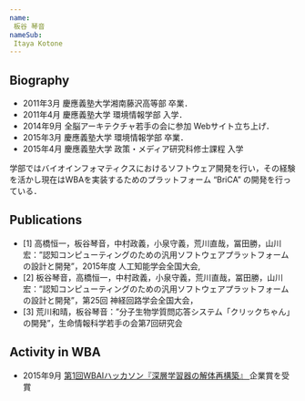 ```yaml
---
name:
 板谷 琴音
nameSub:
 Itaya Kotone
---
```


## Biography
- 2011年3月 慶應義塾大学湘南藤沢高等部 卒業．
- 2011年4月 慶應義塾大学 環境情報学部 入学．
- 2014年9月 全脳アーキテクチャ若手の会に参加 Webサイト立ち上げ．
- 2015年3月 慶應義塾大学 環境情報学部 卒業．
- 2015年4月 慶應義塾大学 政策・メディア研究科修士課程 入学

学部ではバイオインフォマティクスにおけるソフトウェア開発を行い，その経験を活かし現在はWBAを実装するためのプラットフォーム “BriCA” の開発を行っている．

## Publications
- [1] 高橋恒一，板谷琴音，中村政義，小泉守義，荒川直哉，冨田勝，山川宏：”認知コンピューティングのための汎用ソフトウェアプラットフォームの設計と開発”，2015年度 人工知能学会全国大会,
- [2] 板谷琴音，高橋恒一，中村政義，小泉守義，荒川直哉，冨田勝，山川宏：”認知コンピューティングのための汎用ソフトウェアプラットフォームの設計と開発”，第25回 神経回路学会全国大会，
- [3] 荒川和晴，板谷琴音：”分子生物学質問応答システム「クリックちゃん」の開発”，生命情報科学若手の会第7回研究会

## Activity in WBA
- 2015年9月  [第1回WBAIハッカソン『深層学習器の解体再構築』 ](http://wbawakate.jp/posts/events/%e7%ac%ac1%e5%9b%9ewbai%e3%83%8f%e3%83%83%e3%82%ab%e3%82%bd%e3%83%b3%e6%b4%bb%e5%8b%95%e5%a0%b1%e5%91%8a/)企業賞を受賞

